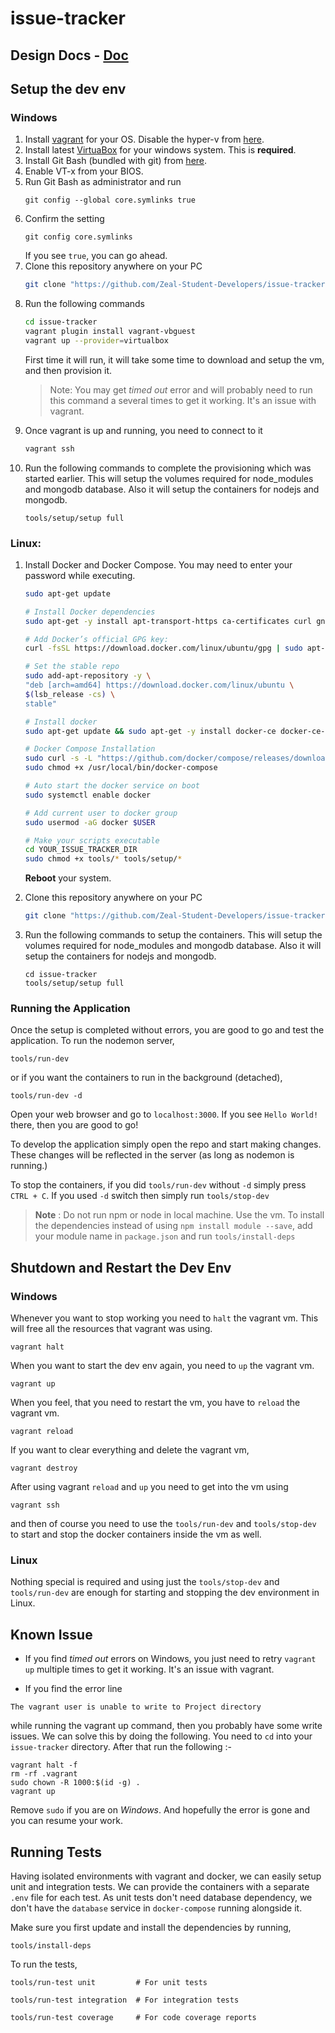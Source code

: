 # issue-tracker

## Design Docs - [Doc](https://docs.google.com/document/d/1bSxKplzKEExaDO_hDHGbS8rYdlYFd403Kzm9HlsdJuc/edit?usp=sharing)

## Setup the dev env

### Windows

1. Install [vagrant](https://www.vagrantup.com/docs/installation/) for your OS. Disable the hyper-v from [here](https://ugetfix.com/ask/how-to-disable-hyper-v-in-windows-10/).
2. Install latest [VirtuaBox](https://www.virtualbox.org/wiki/Downloads) for your windows system. This is **required**.
3. Install Git Bash (bundled with git) from [here](https://git-scm.com/downloads).
4. Enable VT-x from your BIOS.
5. Run Git Bash as administrator and run
   ```
   git config --global core.symlinks true
   ```
6. Confirm the setting
   ```
   git config core.symlinks
   ```
   If you see `true`, you can go ahead.
7. Clone this repository anywhere on your PC
   ```bash
   git clone "https://github.com/Zeal-Student-Developers/issue-tracker.git"
   ```
8. Run the following commands
   ```bash
   cd issue-tracker
   vagrant plugin install vagrant-vbguest
   vagrant up --provider=virtualbox
   ```
   First time it will run, it will take some time to download and setup the vm, and then provision it.
   > Note: You may get _timed out_ error and will probably need to run this command a several times to get it working. It's an issue with vagrant.
9. Once vagrant is up and running, you need to connect to it
   ```bash
   vagrant ssh
   ```
10. Run the following commands to complete the provisioning which was started earlier. This will setup the volumes required for node_modules and mongodb database. Also it will setup the containers for nodejs and mongodb.
    ```
    tools/setup/setup full
    ```

### Linux:

1. Install Docker and Docker Compose. You may need to enter your password while executing.

   ```bash
   sudo apt-get update

   # Install Docker dependencies
   sudo apt-get -y install apt-transport-https ca-certificates curl gnupg-agent software-properties-common

   # Add Docker’s official GPG key:
   curl -fsSL https://download.docker.com/linux/ubuntu/gpg | sudo apt-key add -

   # Set the stable repo
   sudo add-apt-repository -y \
   "deb [arch=amd64] https://download.docker.com/linux/ubuntu \
   $(lsb_release -cs) \
   stable"

   # Install docker
   sudo apt-get update && sudo apt-get -y install docker-ce docker-ce-cli containerd.io

   # Docker Compose Installation
   sudo curl -s -L "https://github.com/docker/compose/releases/download/1.25.5/docker-compose-$(uname -s)-$(uname -m)" -o /usr/local/bin/docker-compose
   sudo chmod +x /usr/local/bin/docker-compose

   # Auto start the docker service on boot
   sudo systemctl enable docker

   # Add current user to docker group
   sudo usermod -aG docker $USER

   # Make your scripts executable
   cd YOUR_ISSUE_TRACKER_DIR
   sudo chmod +x tools/* tools/setup/*
   ```

   **Reboot** your system.

2. Clone this repository anywhere on your PC
   ```bash
   git clone "https://github.com/Zeal-Student-Developers/issue-tracker.git"
   ```
3. Run the following commands to setup the containers. This will setup the volumes required for node_modules and mongodb database. Also it will setup the containers for nodejs and mongodb.
   ```
   cd issue-tracker
   tools/setup/setup full
   ```

### Running the Application

Once the setup is completed without errors, you are good to go and test the application. To run the nodemon server,

```
tools/run-dev
```

or if you want the containers to run in the background (detached),

```
tools/run-dev -d
```

Open your web browser and go to `localhost:3000`. If you see `Hello World!` there, then you are good to go!

To develop the application simply open the repo and start making changes. These changes will be reflected in the server (as long as nodemon is running.)

To stop the containers, if you did `tools/run-dev` without `-d` simply press `CTRL + C`. If you used `-d` switch then simply run `tools/stop-dev`

> **Note** : Do not run npm or node in local machine. Use the vm. To install the dependencies instead of using `npm install module --save`, add your module name in `package.json` and run `tools/install-deps`

## Shutdown and Restart the Dev Env

### Windows

Whenever you want to stop working you need to `halt` the vagrant vm. This will free all the resources that vagrant was using.

```
vagrant halt
```

When you want to start the dev env again, you need to `up` the vagrant vm.

```
vagrant up
```

When you feel, that you need to restart the vm, you have to `reload` the vagrant vm.

```
vagrant reload
```

If you want to clear everything and delete the vagrant vm,

```
vagrant destroy
```

After using vagrant `reload` and `up` you need to get into the vm using

```
vagrant ssh
```

and then of course you need to use the `tools/run-dev` and `tools/stop-dev` to start and stop the docker containers inside the vm as well.

### Linux

Nothing special is required and using just the `tools/stop-dev` and `tools/run-dev` are enough for starting and stopping the dev environment in Linux.

## Known Issue

- If you find _timed out_ errors on Windows, you just need to retry `vagrant up` multiple times to get it working. It's an issue with vagrant.

- If you find the error line

```
The vagrant user is unable to write to Project directory
```

while running the vagrant up command, then you probably have some write issues. We can solve this by doing the following. You need to `cd` into your `issue-tracker` directory. After that run the following :-

```
vagrant halt -f
rm -rf .vagrant
sudo chown -R 1000:$(id -g) .
vagrant up
```

Remove `sudo` if you are on _Windows_.
And hopefully the error is gone and you can resume your work.

## Running Tests

Having isolated environments with vagrant and docker, we can easily setup unit
and integration tests. We can provide the containers with a separate `.env` file
for each test. As unit tests don't need database dependency, we don't have the
`database` service in `docker-compose` running alongside it.

Make sure you first update and install the dependencies by running,

```
tools/install-deps
```

To run the tests,

```
tools/run-test unit         # For unit tests

tools/run-test integration  # For integration tests

tools/run-test coverage     # For code coverage reports
```
